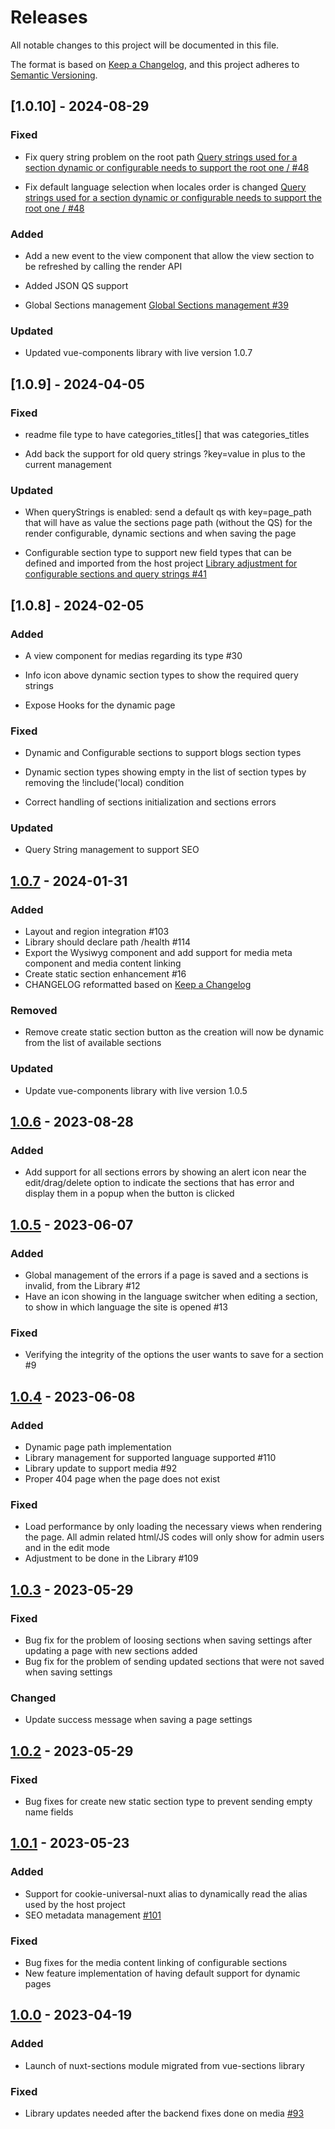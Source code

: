 # Releases

All notable changes to this project will be documented in this file.

The format is based on [Keep a Changelog](https://keepachangelog.com/en/1.0.0/),
and this project adheres to [Semantic Versioning](https://semver.org/spec/v2.0.0.html).

## [1.0.10] - 2024-08-29

### Fixed

- Fix query string problem on the root path [Query strings used for a section dynamic or configurable needs to support the root one / #48](https://github.com/Geeks-Solutions/nuxt-sections/issues/48)

- Fix default language selection when locales order is changed [Query strings used for a section dynamic or configurable needs to support the root one / #48](https://github.com/Geeks-Solutions/nuxt-sections/issues/48)

### Added

- Add a new event to the view component that allow the view section to be refreshed by calling the render API

- Added JSON QS support

- Global Sections management [Global Sections management #39](https://github.com/Geeks-Solutions/nuxt-sections/issues/39)

### Updated

- Updated vue-components library with live version 1.0.7

## [1.0.9] - 2024-04-05

### Fixed

- readme file type to have categories_titles[] that was categories_titles

- Add back the support for old query strings ?key=value in plus to the current management

### Updated

- When queryStrings is enabled: send a default qs with key=page_path that will have as value the sections page path (without the QS) for the render configurable, dynamic sections and when saving the page

- Configurable section type to support new field types that can be defined and imported from the host project [Library adjustment for configurable sections and query strings #41](https://github.com/Geeks-Solutions/nuxt-sections/issues/41)

## [1.0.8] - 2024-02-05

### Added

- A view component for medias regarding its type #30

- Info icon above dynamic section types to show the required query strings

- Expose Hooks for the dynamic page

### Fixed

- Dynamic and Configurable sections to support blogs section types

- Dynamic section types showing empty in the list of section types by removing the !include('local) condition

- Correct handling of sections initialization and sections errors

### Updated

- Query String management to support SEO

## [1.0.7] - 2024-01-31

### Added

- Layout and region integration #103
- Library should declare path /health #114
- Export the Wysiwyg component and add support for media meta component and media content linking
- Create static section enhancement #16
- CHANGELOG reformatted based on [Keep a Changelog](https://keepachangelog.com/en/1.0.0/)

### Removed

- Remove create static section button as the creation will now be dynamic from the list of available sections

### Updated

- Update vue-components library with live version 1.0.5

## [1.0.6] - 2023-08-28

### Added

- Add support for all sections errors by showing an alert icon near the edit/drag/delete option to indicate the sections that has error and display them in a popup when the button is clicked

## [1.0.5] - 2023-06-07

### Added

- Global management of the errors if a page is saved and a sections is invalid, from the Library #12
- Have an icon showing in the language switcher when editing a section, to show in which language the site is opened #13

### Fixed

- Verifying the integrity of the options the user wants to save for a section #9

## [1.0.4] - 2023-06-08

### Added

- Dynamic page path implementation
- Library management for supported language supported #110
- Library update to support media #92
- Proper 404 page when the page does not exist

### Fixed

- Load performance by only loading the necessary views when rendering the page. All admin related html/JS codes will only show for admin users and in the edit mode
- Adjustment to be done in the Library #109

## [1.0.3] - 2023-05-29

### Fixed

- Bug fix for the problem of loosing sections when saving settings after updating a page with new sections added
- Bug fix for the problem of sending updated sections that were not saved when saving settings

### Changed

- Update success message when saving a page settings

## [1.0.2] - 2023-05-29

### Fixed

- Bug fixes for create new static section type to prevent sending empty name fields

## [1.0.1] - 2023-05-23

### Added

- Support for cookie-universal-nuxt alias to dynamically read the alias used by the host project
- SEO metadata management [#101](https://github.com/Geeks-Solutions/vue-sections/issues/101)

### Fixed

- Bug fixes for the media content linking of configurable sections
- New feature implementation of having default support for dynamic pages

## [1.0.0] - 2023-04-19

### Added

- Launch of nuxt-sections module migrated from vue-sections library

### Fixed

- Library updates needed after the backend fixes done on media [#93](https://github.com/Geeks-Solutions/vue-sections/issues/93)

[1.0.7]: https://github.com/Geeks-Solutions/nuxt-sections/pull/23
[1.0.6]: https://github.com/Geeks-Solutions/nuxt-sections/pull/22
[1.0.5]: https://github.com/Geeks-Solutions/nuxt-sections/pull/11
[1.0.4]: https://github.com/Geeks-Solutions/nuxt-sections/pull/8
[1.0.3]: https://github.com/Geeks-Solutions/nuxt-sections/pull/7
[1.0.2]: https://github.com/Geeks-Solutions/nuxt-sections/pull/6
[1.0.1]: https://github.com/Geeks-Solutions/nuxt-sections/pull/5
[1.0.0]: https://github.com/Geeks-Solutions/nuxt-sections/pull/1
